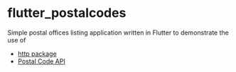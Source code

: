 # flutter_postalcodes

Simple postal offices listing application written in Flutter to demonstrate the use of 
 - [http package](https://pub.dev/packages/http#-installing-tab-)
 - [Postal Code API](http://www.postalpincode.in/Api-Details)
  
